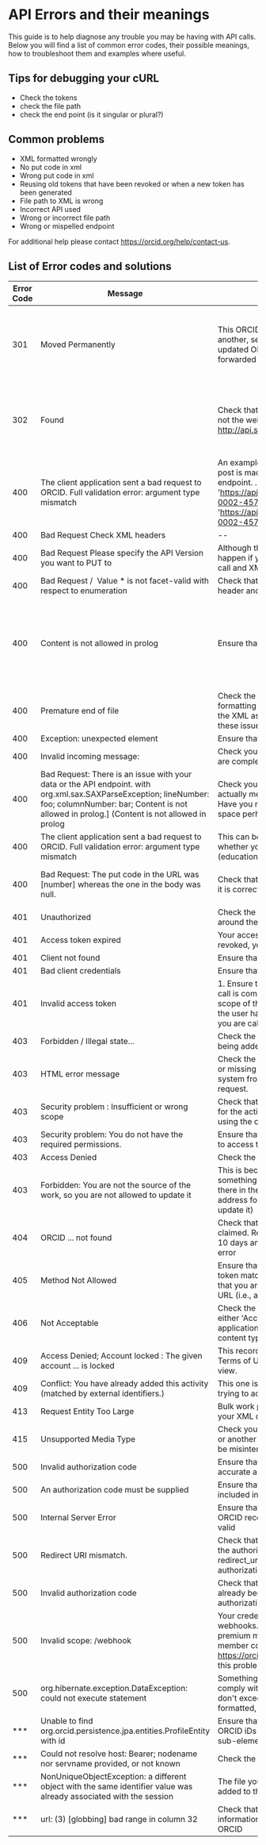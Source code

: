 # API Errors and their meanings

This guide is to help diagnose any trouble you may be having with API calls. Below you will find a list of common error codes, their possible meanings, how to troubleshoot them and examples where useful.


## Tips for debugging your cURL

* Check the tokens
* check the file path
* check the end point (is it singular or plural?)


## Common problems

* XML formatted wrongly
* No put code in xml
* Wrong put code in xml
* Reusing old tokens that have been revoked or when a new token has been generated
* File path to XML is wrong
* Incorrect API used
* Wrong or incorrect file path
* Wrong or mispelled endpoint




 For additional help please contact https://orcid.org/help/contact-us.

 ## List of Error codes and solutions

|Error Code |	Message	|Possible Solution|Example|
|-----------|---------|-----------------|-------|
|301	|Moved Permanently|	This ORCID iD has been deprecated into another, see the location returned for the updated ORCID iD if you are not automatically forwarded| **Example of location returned in error message:** `<developer-message>301 Moved Permanently: This account is deprecated. Please refer to account: https://qa.orcid.org/0000-0000-0000-0000. ORCID https://qa.orcid.org/0000-1111-0000-0000</developer-message>`
|302|Found|Check that you are making a call to the api url not the web interface. The URL should start http://api.sandbox.orcid.org|**Incorrect call notice how the URL has no 'api'**  curl -i -H "Accept: application/vnd.orcid+xml" -H 'Authorization: Bearer ************************' 'https:/orcid.org/v3.0/0000-0002-4575-651X/works'|
|400| The client application sent a bad request to ORCID. Full validation error: argument type mismatch|An example of this error occurring is when a post is made for bulk works using the work endpoint.  ... -X POST 'https://api.sandbox.orcid.org/v3.0_rc1/0000-0002-4575-651X/work' instead of -X POST 'https://api.sandbox.orcid.org/v3.0_rc1/0000-0002-4575-651X/works'
|400|	Bad Request	Check XML headers|--|--|
|400|Bad Request Please specify the API Version you want to PUT to|Although this says check API version this can happen if your ORCID's are inconsistent in the call and XML. Check both.|--|
|400|	Bad Request /  Value * is not facet-valid with respect to enumeration	|Check that the version specified in the XML header and URL match|--|
|400|	Content is not allowed in prolog	|Ensure that you are pointing to the correct file|**Example missing '@' at the start of the file path** curl -i -H 'Content-type: application/vnd.orcid+xml' -H 'Authorization: Bearer  ********************' -d 'Users/rob/code/XML/address-2.1.xml' -X POST 'https://api.qa.orcid.org/v2.1/0000-0002-3631-3071/address'|
|400|	Premature end of file	|Check the URL to which you are posting, the formatting of your XML and your file path to the XML as you can get this error for all of these issues|--|
|400|	Exception: unexpected element	|Ensure that your XML is valid|--|
|400|	Invalid incoming message:	|Check your XML, make sure required fields are completed.|--|
|400 |Bad Request: There is an issue with your data or the API endpoint. with org.xml.sax.SAXParseException; lineNumber: foo; columnNumber: bar; Content is not allowed in prolog.] (Content is not allowed in prolog| Check your file path. This error message can actually mean that the api can't find your file. Have you missed the '@' or added a rogue space perhaps?|
|400|The client application sent a bad request to ORCID. Full validation error: argument type mismatch|This can be because of a scope typo. Check whether you are using singular or plural (education or educations for example)|--|
|400 |Bad Request: The put code in the URL was [number] whereas the one in the body was null.| Check that your XML has a put code and that it is correct. |Your XML should look like the following in the second line of your XML `<?xml version="1.0" encoding="UTF-8"?><external-identifier:external-identifier put-code="4910"``|
|401|	Unauthorized|	Check the syntax of your call, particularly around the client-id|--|
|401|	Access token expired|	Your access token has expired or been revoked, you will need to ask for access again.|--|
|401|	Client not found|	Ensure that your client iD is correct|--|
|401|	Bad client credentials|	Ensure that your client secret is correct|--|
|401|	Invalid access token|1.	Ensure that the access token used for the call is complete, matched to the ORCID iD and scope of the call, and is not expired, or that the user has not revoked access 2. Check that you are calling the correct API for the client |Example of incorrect API  (api.orcid.org not api.sandbox.orcid.org for example.)|
|403|Forbidden / Illegal state...	|Check the ORCID iDs of any contributors being added with the work|--|
|403|	HTML error message	|Check the syntax of your call, an extra space or missing character may be preventing the system from recognizing this as an API request.|--|
|403|	Security problem : Insufficient or wrong scope|	Check that the access token has permission for the action you are taking and that you are using the correct end-point and method.|--|
|403|	Security problem: You do not have the required permissions.|	Ensure that you have been granted permission to access the requested ORCID iD|--|
|403|	Access Denied	|Check the URL of the request|--|
|403|Forbidden: You are not the source of the work, so you are not allowed to update it|This is because you are trying to modify something that your API client did not put there in the first place ( if the user added an address for example you wouldn't be able to update it)|--|
|404|	ORCID ... not found	|Check that the ORCID iD is correct and is claimed. Records that were created in the last 10 days and are not yet claimed will return this error|--|
|405|	Method Not Allowed	|Ensure that the scope of your authorization token matches the call you are making, and that you are posting to the Member API base URL (i.e., api.sandbox.orcid.org)|--|
|406|	Not Acceptable|	Check the header you are using. It should be either 'Accept: application/xml' or 'Accept: application/json' It also must match the content type header if provided.|--|
|409|	Access Denied; Account locked : The given account ... is locked|	This record was flagged as violating ORCID's Terms of Use and has been hidden from public view.|--|
|409|Conflict: You have already added this activity (matched by external identifiers.)|This one is quite explicit, the activity you are trying to add is already on the record|--|
|413|	Request Entity Too Large|Bulk work posts are limited to 100 items check your XML does not have too many items|--|
|415|	Unsupported Media Type|	Check your call you may be missing a header or another command that is causing the file to be misinterpreted.|--|
|500|	Invalid authorization code	|Ensure that your authorization code is accurate and not expired|--|
|500|	An authorization code must be supplied|	Ensure that your authorization code is included in the call|--|
|500|	Internal Server Error|	Ensure that that your XML is valid and that any ORCID records you reference in the file are valid|--|
|500|	Redirect URI mismatch.	|Check that the redirect_uri in the request for the authorization code matches the redirect_uri used when exchanging the authorization code for an access token|--|
|500|	Invalid authorization code	|Check that the authorization code has not already been exchanged for an access token, authorization codes can only be used once|--|
|500|	Invalid scope: /webhook	|Your credentials are not authorized to create webhooks. Webhooks are available only to premium members, if you are a premium member contact https://orcid.org/help/contact-us to correct this problem
|500|	org.hibernate.exception.DataException: could not execute statement	|Something that you are posting doesn't comply with field restrictions, check that fields don't exceed character limits, urls are properly formatted, etc.|--|
|***|Unable to find org.orcid.persistence.jpa.entities.ProfileEntity with id	﻿|Ensure that you have correct and consistent ORCID iDs throughout the XML, including in sub-elements, such as works source|--|
|***|Could not resolve host: Bearer; nodename nor servname provided, or not known|Check the syntax of your request|--|
|***|NonUniqueObjectException: a different object with the same identifier value was already associated with the session|The file you are posting has already been added to this record.|--|
|***|url: (3) [globbing] bad range in column 32|Check that you have filled in all the relevant information, this error came from a missing ORCID|--|
